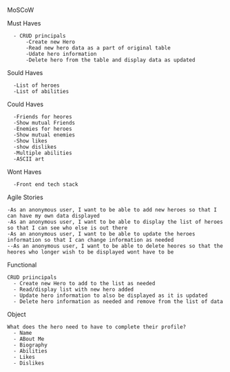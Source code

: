 MoSCoW

  Must Haves
      
      - CRUD principals
          -Create new Hero
          -Read new hero data as a part of original table
          -Udate hero information
          -Delete hero from the table and display data as updated
  
  Sould Haves
      
      -List of heroes
      -List of abilities

  Could Haves
     
      -Friends for heores
      -Show mutual Friends
      -Enemies for heroes
      -Show mutual enemies
      -Show likes
      -show dislikes
      -Multiple abilities
      -ASCII art

  Wont Haves
      
      -Front end tech stack



Agile Stories

    -As an anonymous user, I want to be able to add new heroes so that I can have my own data displayed 
    -As an anonymous user, I want to be able to display the list of heroes so that I can see who else is out there
    -As an anonymous user, I want to be able to update the heroes information so that I can change information as needed
    --As an anonymous user, I want to be able to delete heores so that the heores who longer wish to be displayed wont have to be

Functional

    CRUD priincipals
      - Create new Hero to add to the list as needed
      - Read/display list with new hero added
      - Update hero information to also be displayed as it is updated
      - Delete hero information as needed and remove from the list of data

Object

    What does the hero need to have to complete their profile?
      - Name
      - ABout Me
      - Biography
      - Abilities
      - Likes
      - Dislikes
